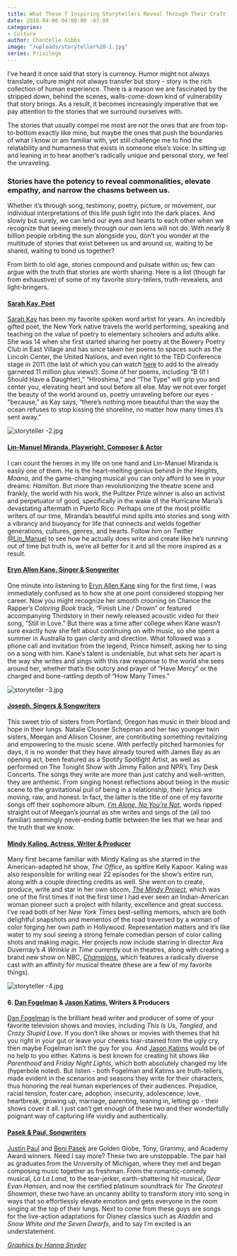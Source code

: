 ```yaml
---
title: What These 7 Inspiring Storytellers Reveal Through Their Craft
date: 2018-04-06 04:00:00 -07:00
categories:
- Culture
author: Chantelle Gibbs
image: "/uploads/storyteller%20-1.jpg"
series: Privilege
---
```


I’ve heard it once said that story is currency. Humor might not always translate, culture might not always transfer but story - story is the rich collection of human experience. There is a reason we are fascinated by the stripped down, behind the scenes, walls-come-down kind of vulnerability that story brings. As a result, it becomes increasingly imperative that we pay attention to the stories that we surround ourselves with. 

The stories that usually compel me most are not the ones that are from top-to-bottom exactly like mine, but maybe the ones that push the boundaries of what I know or am familiar with, yet still challenge me to find the relatability and humanness that exists in someone else’s voice. In sitting up and leaning in to hear another’s radically unique and personal story, we feel the unraveling. 

### Stories have the potency to reveal commonalities, elevate empathy, and narrow the chasms between us. 

Whether it’s through song, testimony, poetry, picture, or movement, our individual interpretations of this life push light into the dark places. And slowly but surely, we can lend our eyes and hearts to each other when we recognize that seeing merely through our own lens will not do. With nearly 8 billion people orbiting the sun alongside you, don’t you wonder at the multitude of stories that exist between us and around us, waiting to be shared, waiting to bond us together? 

From birth to old age, stories compound and pulsate within us; few can argue with the truth that stories are worth sharing. Here is a list (though far from exhaustive) of some of my favorite story-tellers, truth-revealers, and light-bringers.

#### [Sarah Kay, Poet](http://www.kaysarahsera.com/)

[Sarah Kay](http://www.kaysarahsera.com/) has been my favorite spoken word artist for years. An incredibly gifted poet, the New York native travels the world performing, speaking and teaching on the value of poetry to elementary schoolers and adults alike. She was 14 when she first started sharing her poetry at the Bowery Poetry Club in East Village and has since taken her poems to spaces such as the Lincoln Center, the United Nations, and even right to the TED Conference stage in 2011 (the last of which you can watch [here](https://www.ted.com/talks/sarah_kay_if_i_should_have_a_daughter) to add to the already garnered 11 million plus views!). Some of her poems, including “B (If I Should Have a Daughter),” “Hiroshima,” and “The Type” will grip you and center you, elevating heart and soul before all else. May we not ever forget the beauty of the world around us, poetry unraveling before our eyes - “because,” as Kay says, “there’s nothing more beautiful than the way the ocean refuses to stop kissing the shoreline, no matter how many times it’s sent away.”

![storyteller -2.jpg](/uploads/storyteller%20-2.jpg)

#### [Lin-Manuel Miranda, Playwright, Composer & Actor](https://twitter.com/Lin_Manuel?ref_src=twsrc%5Egoogle%7Ctwcamp%5Eserp%7Ctwgr%5Eauthor)
	
I can count the heroes in my life on one hand and Lin-Manuel Miranda is easily one of them. He is the heart-melting genius behind _In the Heights_, _Moana_, and the game-changing musical you can only afford to see in your dreams: _Hamilton_. But more than revolutionizing the theatre scene and frankly, the world with his work, the Pulitzer Prize winner is also an activist and perpetuator of good, specifically in the wake of the Hurricane Maria’s devastating aftermath in Puerto Rico. Perhaps one of the most prolific writers of our time, Miranda’s beautiful mind spills into stories and song with a vibrancy and buoyancy for life that connects and welds together generations, cultures, genres, and hearts. Follow him on Twitter [@Lin_Manuel](https://twitter.com/Lin_Manuel) to see how he actually does write and create like he’s running out of time but truth is, we’re all better for it and all the more inspired as a result. 

#### [Eryn Allen Kane, Singer & Songwriter](https://soundcloud.com/erynallenkane)

One minute into listening to [Eryn Allen Kane](https://soundcloud.com/erynallenkane) sing for the first time, I was immediately confused as to how she at one point considered stopping her career. Now you might recognize her smooth crooning on Chance the Rapper’s _Coloring Book_ track, “Finish Line / Drown” or featured accompanying Thirdstory in their newly released acoustic video for their song, “Still in Love.” But there was a time after college when Kane wasn’t sure exactly how she felt about continuing on with music, so she spent a summer in Australia to gain clarity and direction. What followed was a phone call and invitation from the legend, Prince himself, asking her to sing on a song with him. Kane’s talent is undeniable, but what sets her apart is the way she writes and sings with this raw response to the world she sees around her, whether that’s the outcry and prayer of “Have Mercy” or the charged and bone-rattling depth of “How Many Times.” 

![storyteller -3.jpg](/uploads/storyteller%20-3.jpg)

#### [Joseph, Singers & Songwriters](https://open.spotify.com/artist/5Wfvw7rDz7HA6gE2z6QhqO)

This sweet trio of sisters from Portland, Oregon has music in their blood and hope in their lungs. Natalie Closner Schepman and her two younger twin sisters, Meegan and Allison Closner, are contributing something revitalizing and empowering to the music scene. With perfectly pitched harmonies for days, it is no wonder that they have already toured with James Bay as an opening act, been featured as a Spotify Spotlight Artist, as well as performed on The Tonight Show with Jimmy Fallon and NPR’s Tiny Desk Concerts. The songs they write are more than just catchy and well-written, they are anthemic. From singing honest reflections about being in the music scene to the gravitational pull of being in a relationship, their lyrics are moving, raw,  and honest. In fact, the latter is the title of one of my favorite songs off their sophomore album, [_I’m Alone, No You’re Not_](https://open.spotify.com/album/7yLup1hOE1TLRGyUdW07TW), words ripped straight out of Meegan’s journal as she writes and sings of the (all too familiar) seemingly never-ending battle between the lies that we hear and the truth that we know. 

#### [Mindy Kaling, Actress, Writer & Producer](https://twitter.com/mindykaling?ref_src=twsrc%5Egoogle%7Ctwcamp%5Eserp%7Ctwgr%5Eauthor)

Many first became familiar with Mindy Kaling as she starred in the American-adapted hit show, _The Office_, as spitfire Kelly Kapoor. Kaling was also responsible for writing near 22 episodes for the show’s entire run, along with a couple directing credits as well. She went on to create, produce, write and star in her own sitcom, [_The Mindy Project_](https://www.hulu.com/the-mindy-project), which was one of the first times if not the first time I had ever seen an Indian-American woman pioneer such a project with hilarity, excellence and great success. I’ve read both of her _New York Times_ best-selling memoirs, which are both delightful snapshots and mementos of the road traversed by a woman of color forging her own path in Hollywood. Representation matters and it’s like water to my soul seeing a strong female comedian person of color calling shots and making magic. Her projects now include starring in director Ava Duvernay’s _A Wrinkle in Time_ currently out in theatres, along with creating a brand new show on NBC, [_Champions_](https://www.nbc.com/champions?nbc=1), which features a radically diverse cast with an affinity for musical theatre (these are a few of my favorite things). 

![storyteller -4.jpg](/uploads/storyteller%20-4.jpg)

#### 6. [Dan Fogelman](https://twitter.com/Dan_Fogelman?ref_src=twsrc%5Egoogle%7Ctwcamp%5Eserp%7Ctwgr%5Eauthor) & [Jason Katims](https://twitter.com/jasonkatims?lang=en), Writers & Producers

[Dan Fogelman](https://twitter.com/Dan_Fogelman?ref_src=twsrc%5Egoogle%7Ctwcamp%5Eserp%7Ctwgr%5Eauthor) is the brilliant head writer and producer of some of your favorite television shows and movies, including _This Is Us_, _Tangled_, and _Crazy Stupid Love_. If you don’t like shows or movies with themes that hit you right in your gut or leave your cheeks tear-stained from the ugly cry, then maybe Fogelman isn’t the guy for you. And [Jason Katims](https://twitter.com/jasonkatims?lang=en) would be of no help to you either. Katims is best known for creating hit shows like _Parenthood_ and _Friday Night Lights_, which both absolutely changed my life (hyperbole noted). But listen - both Fogelman and Katims are truth-tellers, made evident in the scenarios and seasons they write for their characters, thus honoring the real human experiences of their audiences. Prejudice, racial tension, foster care, adoption, insecurity, adolescence, love, heartbreak, growing up, marriage, parenting, leaning in, letting go - their shows cover it all. I just can’t get enough of these two and their wonderfully poignant way of capturing life vividly and authentically.  

#### [Pasek & Paul, Songwriters](http://pasekandpaul.com/)

[Justin Paul](http://pasekandpaul.com/) and [Benj Pasek](http://pasekandpaul.com/) are Golden Globe, Tony, Grammy, and Academy Award winners. Need I say more? These two are unstoppable. The pair hail as graduates from the University of Michigan, where they met and began composing music together as freshman. From the romantic-comedy musical, _La La Land_, to the tear-jerker, earth-shattering hit musical, _Dear Evan Hansen_, and now the certified platinum soundtrack for _The Greatest Showman_, these two have an uncanny ability to transform story into song in ways that so effortlessly elevate emotion and gets everyone in the room singing at the top of their lungs. Next to come from these guys are songs for the live-action adaptations for Disney classics such as _Aladdin_ and _Snow White and the Seven Dwarfs_, and to say I’m excited is an understatement.

_[Graphics by Hanna Snyder](http://www.hannasnyder.com/)_